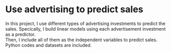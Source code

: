 # Use advertising to predict sales

In this project, I use different types of advertising investments to predict the sales. 
Specically, I build linear models using each advertisement investment as a predictor.  
Then, I include all of them as the independent variables to predict sales.  
Python codes and datasets are included. 

